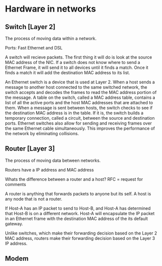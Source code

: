 # Hardware in networks

## Switch [Layer 2]

The process of moving data within a network.

Ports: Fast Ethernet and DSL

A switch will recieve packets.
The first thing it will do is look at the source MAC address of the NIC.
If a switch does not know where to send a Ethernet Frame, it will send it to all devices until it finds a match.
Once it finds a match it will add the destination MAC address to its list.

An Ethernet switch is a device that is used at Layer 2. When a host sends a message to another host connected to the same switched network, the switch accepts and decodes the frames to read the MAC address portion of the message. A table on the switch, called a MAC address table, contains a list of all the active ports and the host MAC addresses that are attached to them. When a message is sent between hosts, the switch checks to see if the destination MAC address is in the table. If it is, the switch builds a temporary connection, called a circuit, between the source and destination ports. Ethernet switches also allow for sending and receiving frames over the same Ethernet cable simultaneously. This improves the performance of the network by eliminating collisions.

## Router [Layer 3]

The process of moving data between networks.

Routers have a IP address and MAC address

Whats the difference between a router and a host?
RFC = request for comments

A router is anything that forwards packets to anyone but its self.
A host is any node that is not a router.

If Host-A has an IP packet to send to Host-B, and Host-A has determined that Host-B is on a different network. Host-A will encapsulate the IP packet in an Ethernet frame with the destination MAC address of the its default gateway.

Unlike switches, which make their forwarding decision based on the Layer 2 MAC address, routers make their forwarding decision based on the Layer 3 IP address.

## Modem

##
